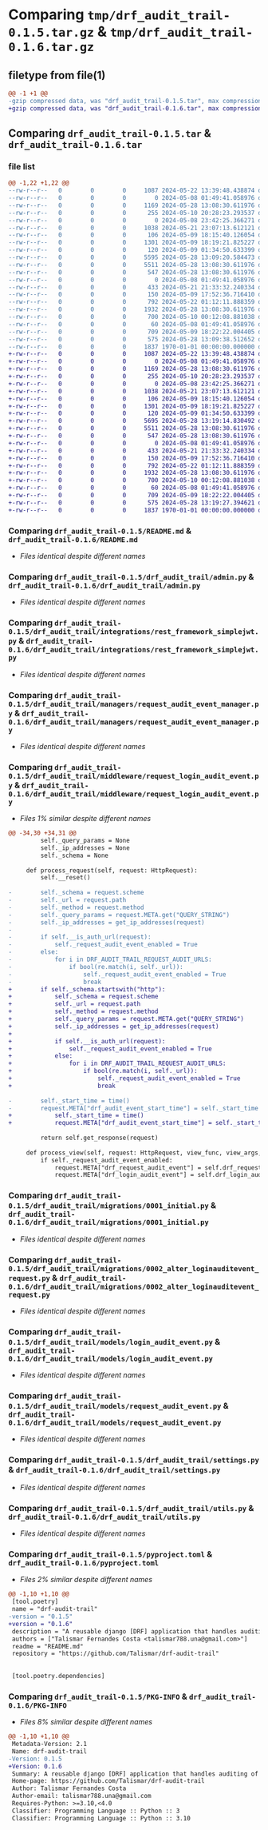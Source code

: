 # Comparing `tmp/drf_audit_trail-0.1.5.tar.gz` & `tmp/drf_audit_trail-0.1.6.tar.gz`

## filetype from file(1)

```diff
@@ -1 +1 @@
-gzip compressed data, was "drf_audit_trail-0.1.5.tar", max compression
+gzip compressed data, was "drf_audit_trail-0.1.6.tar", max compression
```

## Comparing `drf_audit_trail-0.1.5.tar` & `drf_audit_trail-0.1.6.tar`

### file list

```diff
@@ -1,22 +1,22 @@
--rw-r--r--   0        0        0     1087 2024-05-22 13:39:48.438874 drf_audit_trail-0.1.5/README.md
--rw-r--r--   0        0        0        0 2024-05-08 01:49:41.058976 drf_audit_trail-0.1.5/drf_audit_trail/__init__.py
--rw-r--r--   0        0        0     1169 2024-05-28 13:08:30.611976 drf_audit_trail-0.1.5/drf_audit_trail/admin.py
--rw-r--r--   0        0        0      255 2024-05-10 20:28:23.293537 drf_audit_trail-0.1.5/drf_audit_trail/apps.py
--rw-r--r--   0        0        0        0 2024-05-08 23:42:25.366271 drf_audit_trail-0.1.5/drf_audit_trail/integrations/__init__.py
--rw-r--r--   0        0        0     1038 2024-05-21 23:07:13.612121 drf_audit_trail-0.1.5/drf_audit_trail/integrations/rest_framework_simplejwt.py
--rw-r--r--   0        0        0      106 2024-05-09 18:15:40.126054 drf_audit_trail-0.1.5/drf_audit_trail/managers/__init__.py
--rw-r--r--   0        0        0     1301 2024-05-09 18:19:21.825227 drf_audit_trail-0.1.5/drf_audit_trail/managers/request_audit_event_manager.py
--rw-r--r--   0        0        0      120 2024-05-09 01:34:50.633399 drf_audit_trail-0.1.5/drf_audit_trail/middleware/__init__.py
--rw-r--r--   0        0        0     5595 2024-05-28 13:09:20.584473 drf_audit_trail-0.1.5/drf_audit_trail/middleware/request_login_audit_event.py
--rw-r--r--   0        0        0     5511 2024-05-28 13:08:30.611976 drf_audit_trail-0.1.5/drf_audit_trail/migrations/0001_initial.py
--rw-r--r--   0        0        0      547 2024-05-28 13:08:30.611976 drf_audit_trail-0.1.5/drf_audit_trail/migrations/0002_alter_loginauditevent_request.py
--rw-r--r--   0        0        0        0 2024-05-08 01:49:41.058976 drf_audit_trail-0.1.5/drf_audit_trail/migrations/__init__.py
--rw-r--r--   0        0        0      433 2024-05-21 21:33:32.240334 drf_audit_trail-0.1.5/drf_audit_trail/mixins.py
--rw-r--r--   0        0        0      150 2024-05-09 17:52:36.716410 drf_audit_trail-0.1.5/drf_audit_trail/models/__init__.py
--rw-r--r--   0        0        0      792 2024-05-22 01:12:11.888359 drf_audit_trail-0.1.5/drf_audit_trail/models/login_audit_event.py
--rw-r--r--   0        0        0     1932 2024-05-28 13:08:30.611976 drf_audit_trail-0.1.5/drf_audit_trail/models/request_audit_event.py
--rw-r--r--   0        0        0      700 2024-05-10 00:12:08.881038 drf_audit_trail-0.1.5/drf_audit_trail/settings.py
--rw-r--r--   0        0        0       60 2024-05-08 01:49:41.058976 drf_audit_trail-0.1.5/drf_audit_trail/tests.py
--rw-r--r--   0        0        0      709 2024-05-09 18:22:22.004405 drf_audit_trail-0.1.5/drf_audit_trail/utils.py
--rw-r--r--   0        0        0      575 2024-05-28 13:09:38.512652 drf_audit_trail-0.1.5/pyproject.toml
--rw-r--r--   0        0        0     1837 1970-01-01 00:00:00.000000 drf_audit_trail-0.1.5/PKG-INFO
+-rw-r--r--   0        0        0     1087 2024-05-22 13:39:48.438874 drf_audit_trail-0.1.6/README.md
+-rw-r--r--   0        0        0        0 2024-05-08 01:49:41.058976 drf_audit_trail-0.1.6/drf_audit_trail/__init__.py
+-rw-r--r--   0        0        0     1169 2024-05-28 13:08:30.611976 drf_audit_trail-0.1.6/drf_audit_trail/admin.py
+-rw-r--r--   0        0        0      255 2024-05-10 20:28:23.293537 drf_audit_trail-0.1.6/drf_audit_trail/apps.py
+-rw-r--r--   0        0        0        0 2024-05-08 23:42:25.366271 drf_audit_trail-0.1.6/drf_audit_trail/integrations/__init__.py
+-rw-r--r--   0        0        0     1038 2024-05-21 23:07:13.612121 drf_audit_trail-0.1.6/drf_audit_trail/integrations/rest_framework_simplejwt.py
+-rw-r--r--   0        0        0      106 2024-05-09 18:15:40.126054 drf_audit_trail-0.1.6/drf_audit_trail/managers/__init__.py
+-rw-r--r--   0        0        0     1301 2024-05-09 18:19:21.825227 drf_audit_trail-0.1.6/drf_audit_trail/managers/request_audit_event_manager.py
+-rw-r--r--   0        0        0      120 2024-05-09 01:34:50.633399 drf_audit_trail-0.1.6/drf_audit_trail/middleware/__init__.py
+-rw-r--r--   0        0        0     5695 2024-05-28 13:19:14.830492 drf_audit_trail-0.1.6/drf_audit_trail/middleware/request_login_audit_event.py
+-rw-r--r--   0        0        0     5511 2024-05-28 13:08:30.611976 drf_audit_trail-0.1.6/drf_audit_trail/migrations/0001_initial.py
+-rw-r--r--   0        0        0      547 2024-05-28 13:08:30.611976 drf_audit_trail-0.1.6/drf_audit_trail/migrations/0002_alter_loginauditevent_request.py
+-rw-r--r--   0        0        0        0 2024-05-08 01:49:41.058976 drf_audit_trail-0.1.6/drf_audit_trail/migrations/__init__.py
+-rw-r--r--   0        0        0      433 2024-05-21 21:33:32.240334 drf_audit_trail-0.1.6/drf_audit_trail/mixins.py
+-rw-r--r--   0        0        0      150 2024-05-09 17:52:36.716410 drf_audit_trail-0.1.6/drf_audit_trail/models/__init__.py
+-rw-r--r--   0        0        0      792 2024-05-22 01:12:11.888359 drf_audit_trail-0.1.6/drf_audit_trail/models/login_audit_event.py
+-rw-r--r--   0        0        0     1932 2024-05-28 13:08:30.611976 drf_audit_trail-0.1.6/drf_audit_trail/models/request_audit_event.py
+-rw-r--r--   0        0        0      700 2024-05-10 00:12:08.881038 drf_audit_trail-0.1.6/drf_audit_trail/settings.py
+-rw-r--r--   0        0        0       60 2024-05-08 01:49:41.058976 drf_audit_trail-0.1.6/drf_audit_trail/tests.py
+-rw-r--r--   0        0        0      709 2024-05-09 18:22:22.004405 drf_audit_trail-0.1.6/drf_audit_trail/utils.py
+-rw-r--r--   0        0        0      575 2024-05-28 13:19:27.394621 drf_audit_trail-0.1.6/pyproject.toml
+-rw-r--r--   0        0        0     1837 1970-01-01 00:00:00.000000 drf_audit_trail-0.1.6/PKG-INFO
```

### Comparing `drf_audit_trail-0.1.5/README.md` & `drf_audit_trail-0.1.6/README.md`

 * *Files identical despite different names*

### Comparing `drf_audit_trail-0.1.5/drf_audit_trail/admin.py` & `drf_audit_trail-0.1.6/drf_audit_trail/admin.py`

 * *Files identical despite different names*

### Comparing `drf_audit_trail-0.1.5/drf_audit_trail/integrations/rest_framework_simplejwt.py` & `drf_audit_trail-0.1.6/drf_audit_trail/integrations/rest_framework_simplejwt.py`

 * *Files identical despite different names*

### Comparing `drf_audit_trail-0.1.5/drf_audit_trail/managers/request_audit_event_manager.py` & `drf_audit_trail-0.1.6/drf_audit_trail/managers/request_audit_event_manager.py`

 * *Files identical despite different names*

### Comparing `drf_audit_trail-0.1.5/drf_audit_trail/middleware/request_login_audit_event.py` & `drf_audit_trail-0.1.6/drf_audit_trail/middleware/request_login_audit_event.py`

 * *Files 1% similar despite different names*

```diff
@@ -34,30 +34,31 @@
         self._query_params = None
         self._ip_addresses = None
         self._schema = None
 
     def process_request(self, request: HttpRequest):
         self.__reset()
 
-        self._schema = request.scheme
-        self._url = request.path
-        self._method = request.method
-        self._query_params = request.META.get("QUERY_STRING")
-        self._ip_addresses = get_ip_addresses(request)
-
-        if self.__is_auth_url(request):
-            self._request_audit_event_enabled = True
-        else:
-            for i in DRF_AUDIT_TRAIL_REQUEST_AUDIT_URLS:
-                if bool(re.match(i, self._url)):
-                    self._request_audit_event_enabled = True
-                    break
+        if self._schema.startswith("http"):
+            self._schema = request.scheme
+            self._url = request.path
+            self._method = request.method
+            self._query_params = request.META.get("QUERY_STRING")
+            self._ip_addresses = get_ip_addresses(request)
+
+            if self.__is_auth_url(request):
+                self._request_audit_event_enabled = True
+            else:
+                for i in DRF_AUDIT_TRAIL_REQUEST_AUDIT_URLS:
+                    if bool(re.match(i, self._url)):
+                        self._request_audit_event_enabled = True
+                        break
 
-        self._start_time = time()
-        request.META["drf_audit_event_start_time"] = self._start_time
+            self._start_time = time()
+            request.META["drf_audit_event_start_time"] = self._start_time
 
         return self.get_response(request)
 
     def process_view(self, request: HttpRequest, view_func, view_args, view_kwargs):
         if self._request_audit_event_enabled:
             request.META["drf_request_audit_event"] = self.drf_request_audit_event
             request.META["drf_login_audit_event"] = self.drf_login_audit_event
```

### Comparing `drf_audit_trail-0.1.5/drf_audit_trail/migrations/0001_initial.py` & `drf_audit_trail-0.1.6/drf_audit_trail/migrations/0001_initial.py`

 * *Files identical despite different names*

### Comparing `drf_audit_trail-0.1.5/drf_audit_trail/migrations/0002_alter_loginauditevent_request.py` & `drf_audit_trail-0.1.6/drf_audit_trail/migrations/0002_alter_loginauditevent_request.py`

 * *Files identical despite different names*

### Comparing `drf_audit_trail-0.1.5/drf_audit_trail/models/login_audit_event.py` & `drf_audit_trail-0.1.6/drf_audit_trail/models/login_audit_event.py`

 * *Files identical despite different names*

### Comparing `drf_audit_trail-0.1.5/drf_audit_trail/models/request_audit_event.py` & `drf_audit_trail-0.1.6/drf_audit_trail/models/request_audit_event.py`

 * *Files identical despite different names*

### Comparing `drf_audit_trail-0.1.5/drf_audit_trail/settings.py` & `drf_audit_trail-0.1.6/drf_audit_trail/settings.py`

 * *Files identical despite different names*

### Comparing `drf_audit_trail-0.1.5/drf_audit_trail/utils.py` & `drf_audit_trail-0.1.6/drf_audit_trail/utils.py`

 * *Files identical despite different names*

### Comparing `drf_audit_trail-0.1.5/pyproject.toml` & `drf_audit_trail-0.1.6/pyproject.toml`

 * *Files 2% similar despite different names*

```diff
@@ -1,10 +1,10 @@
 [tool.poetry]
 name = "drf-audit-trail"
-version = "0.1.5"
+version = "0.1.6"
 description = "A reusable django [DRF] application that handles auditing of requests and logins"
 authors = ["Talismar Fernandes Costa <talismar788.una@gmail.com>"]
 readme = "README.md"
 repository = "https://github.com/Talismar/drf-audit-trail"
 
 
 [tool.poetry.dependencies]
```

### Comparing `drf_audit_trail-0.1.5/PKG-INFO` & `drf_audit_trail-0.1.6/PKG-INFO`

 * *Files 8% similar despite different names*

```diff
@@ -1,10 +1,10 @@
 Metadata-Version: 2.1
 Name: drf-audit-trail
-Version: 0.1.5
+Version: 0.1.6
 Summary: A reusable django [DRF] application that handles auditing of requests and logins
 Home-page: https://github.com/Talismar/drf-audit-trail
 Author: Talismar Fernandes Costa
 Author-email: talismar788.una@gmail.com
 Requires-Python: >=3.10,<4.0
 Classifier: Programming Language :: Python :: 3
 Classifier: Programming Language :: Python :: 3.10
```

